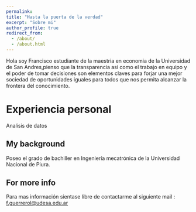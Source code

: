 ```yaml
---
permalink:
title: "Hasta la puerta de la verdad"
excerpt: "Sobre mi"
author_profile: true
redirect_from: 
  - /about/
  - /about.html
---
```

Hola soy Francisco estudiante de la maestria en economia de la Universidad de San Andres,pienso que la transparencia asi como el trabajo en equipo  y el poder de tomar decisiones son elementos claves para forjar una mejor sociedad de oportunidades iguales para todos que nos permita alcanzar la frontera del conocimiento. 


Experiencia personal
======
Analisis de datos 


**My background**
------
Poseo el grado de bachiller en Ingeniería mecatrónica de la Universidad Nacional de Piura.



For more info
-----
Para mas información sientase libre de contactarme al siguiente mail : f.guerrerol@udesa.edu.ar 
